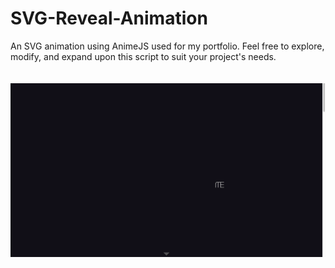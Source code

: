 # SVG-Reveal-Animation

An SVG animation using AnimeJS used for my portfolio. 
Feel free to explore, modify, and expand upon this script to suit your project's needs.<br /><br /><br />
<kbd>
![](https://github.com/FightingFalcon/Name-SVG-Reveal-Animation/blob/main/martin_logo_animation/gif/gif.gif)
</kbd>
<br /><br /><br />

